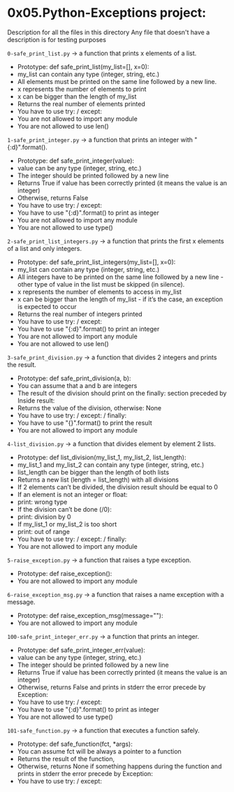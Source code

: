# 0x05.Python-Exceptions project:

Description for all the files in this directory Any file that doesn't have a description is for testing purposes

`0-safe_print_list.py`  -> a function that prints x elements of a list.

-   Prototype: def safe_print_list(my_list=[], x=0):
-   my_list can contain any type (integer, string, etc.)
-   All elements must be printed on the same line followed by a new line.
-   x represents the number of elements to print
-   x can be bigger than the length of my_list
-   Returns the real number of elements printed
-   You have to use try: / except:
-   You are not allowed to import any module
-   You are not allowed to use len()

`1-safe_print_integer.py`  -> a function that prints an integer with "{:d}".format().

-   Prototype: def safe_print_integer(value):
-   value can be any type (integer, string, etc.)
-   The integer should be printed followed by a new line
-   Returns True if value has been correctly printed (it means the value is an integer)
-   Otherwise, returns False
-   You have to use try: / except:
-   You have to use "{:d}".format() to print as integer
-   You are not allowed to import any module
-   You are not allowed to use type()

`2-safe_print_list_integers.py`  -> a function that prints the first x elements of a list and only integers.

-   Prototype: def safe_print_list_integers(my_list=[], x=0):
-   my_list can contain any type (integer, string, etc.)
-   All integers have to be printed on the same line followed by a new line - other type of value in the list must be skipped (in silence).
-   x represents the number of elements to access in my_list
-   x can be bigger than the length of my_list - if it’s the case, an exception is expected to occur
-   Returns the real number of integers printed
-   You have to use try: / except:
-   You have to use "{:d}".format() to print an integer
-   You are not allowed to import any module
-   You are not allowed to use len()

`3-safe_print_division.py`  -> a function that divides 2 integers and prints the result.

-   Prototype: def safe_print_division(a, b):
-   You can assume that a and b are integers
-   The result of the division should print on the finally: section preceded by Inside result:
-   Returns the value of the division, otherwise: None
-   You have to use try: / except: / finally:
-   You have to use "{}".format() to print the result
-   You are not allowed to import any module

`4-list_division.py`  -> a function that divides element by element 2 lists.

-   Prototype: def list_division(my_list_1, my_list_2, list_length):
-   my_list_1 and my_list_2 can contain any type (integer, string, etc.)
-   list_length can be bigger than the length of both lists
-   Returns a new list (length = list_length) with all divisions
-   If 2 elements can’t be divided, the division result should be equal to 0
-   If an element is not an integer or float:
-   print: wrong type
-   If the division can’t be done (/0):
-   print: division by 0
-   If my_list_1 or my_list_2 is too short
-   print: out of range
-   You have to use try: / except: / finally:
-   You are not allowed to import any module

`5-raise_exception.py`  -> a function that raises a type exception.

-   Prototype: def raise_exception():
-   You are not allowed to import any module

`6-raise_exception_msg.py`  -> a function that raises a name exception with a message.

-   Prototype: def raise_exception_msg(message=""):
-   You are not allowed to import any module

`100-safe_print_integer_err.py`  -> a function that prints an integer.

-   Prototype: def safe_print_integer_err(value):
-   value can be any type (integer, string, etc.)
-   The integer should be printed followed by a new line
-   Returns True if value has been correctly printed (it means the value is an integer)
-   Otherwise, returns False and prints in stderr the error precede by Exception:
-   You have to use try: / except:
-   You have to use "{:d}".format() to print as integer
-   You are not allowed to use type()

`101-safe_function.py`  -> a function that executes a function safely.

-   Prototype: def safe_function(fct, *args):
-   You can assume fct will be always a pointer to a function
-   Returns the result of the function,
-   Otherwise, returns None if something happens during the function and prints in stderr the error precede by Exception:
-   You have to use try: / except: